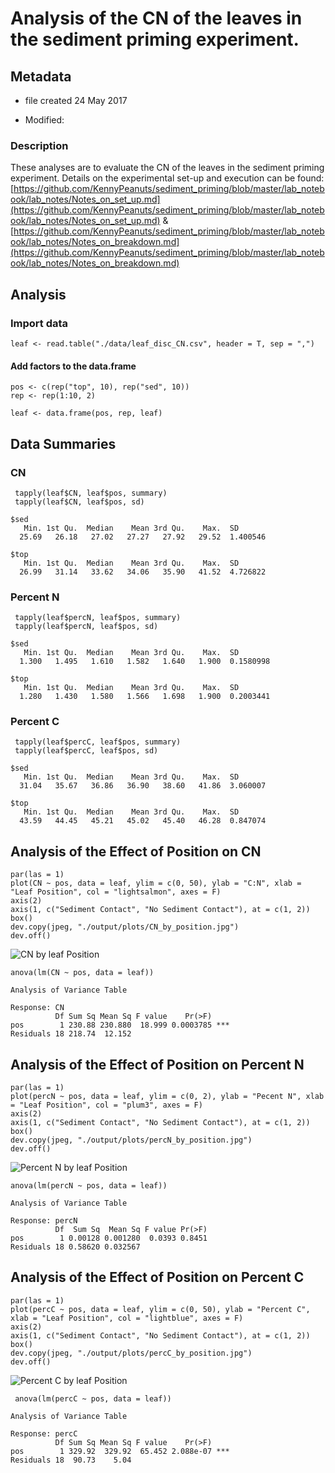 # Analysis of the CN of the leaves in the sediment priming experiment.

## Metadata

* file created 24 May 2017

* Modified: 

### Description

These analyses are to evaluate the CN of the leaves in the sediment priming experiment. Details on the experimental set-up and execution can be found: [https://github.com/KennyPeanuts/sediment_priming/blob/master/lab_notebook/lab_notes/Notes_on_set_up.md](https://github.com/KennyPeanuts/sediment_priming/blob/master/lab_notebook/lab_notes/Notes_on_set_up.md) & [https://github.com/KennyPeanuts/sediment_priming/blob/master/lab_notebook/lab_notes/Notes_on_breakdown.md](https://github.com/KennyPeanuts/sediment_priming/blob/master/lab_notebook/lab_notes/Notes_on_breakdown.md)

## Analysis

### Import data

    leaf <- read.table("./data/leaf_disc_CN.csv", header = T, sep = ",")

#### Add factors to the data.frame

    pos <- c(rep("top", 10), rep("sed", 10))
    rep <- rep(1:10, 2)

    leaf <- data.frame(pos, rep, leaf)

## Data Summaries

### CN

     tapply(leaf$CN, leaf$pos, summary)
     tapply(leaf$CN, leaf$pos, sd)

~~~~
$sed
   Min. 1st Qu.  Median    Mean 3rd Qu.    Max.  SD
  25.69   26.18   27.02   27.27   27.92   29.52  1.400546

$top
   Min. 1st Qu.  Median    Mean 3rd Qu.    Max.  SD 
  26.99   31.14   33.62   34.06   35.90   41.52  4.726822 
~~~~

### Percent N
 

     tapply(leaf$percN, leaf$pos, summary)
     tapply(leaf$percN, leaf$pos, sd)

~~~~
$sed
   Min. 1st Qu.  Median    Mean 3rd Qu.    Max.  SD
  1.300   1.495   1.610   1.582   1.640   1.900  0.1580998

$top
   Min. 1st Qu.  Median    Mean 3rd Qu.    Max.  SD
  1.280   1.430   1.580   1.566   1.698   1.900  0.2003441
~~~~

### Percent C

     tapply(leaf$percC, leaf$pos, summary)
     tapply(leaf$percC, leaf$pos, sd)

~~~~
$sed
   Min. 1st Qu.  Median    Mean 3rd Qu.    Max.  SD
  31.04   35.67   36.86   36.90   38.60   41.86  3.060007

$top
   Min. 1st Qu.  Median    Mean 3rd Qu.    Max.  SD
  43.59   44.45   45.21   45.02   45.40   46.28  0.847074
~~~~
 
## Analysis of the Effect of Position on CN

    par(las = 1)
    plot(CN ~ pos, data = leaf, ylim = c(0, 50), ylab = "C:N", xlab = "Leaf Position", col = "lightsalmon", axes = F)
    axis(2)
    axis(1, c("Sediment Contact", "No Sediment Contact"), at = c(1, 2))
    box()
    dev.copy(jpeg, "./output/plots/CN_by_position.jpg")
    dev.off()

![CN by leaf Position](../output/plots/CN_by_position.jpg)

    anova(lm(CN ~ pos, data = leaf))

~~~~
Analysis of Variance Table

Response: CN
          Df Sum Sq Mean Sq F value    Pr(>F)    
pos        1 230.88 230.880  18.999 0.0003785 ***
Residuals 18 218.74  12.152                      
~~~~
 
## Analysis of the Effect of Position on Percent N

    par(las = 1)
    plot(percN ~ pos, data = leaf, ylim = c(0, 2), ylab = "Pecent N", xlab = "Leaf Position", col = "plum3", axes = F)
    axis(2)
    axis(1, c("Sediment Contact", "No Sediment Contact"), at = c(1, 2))
    box()
    dev.copy(jpeg, "./output/plots/percN_by_position.jpg")
    dev.off()

![Percent N by leaf Position](../output/plots/percN_by_position.jpg)

    anova(lm(percN ~ pos, data = leaf))

~~~~
Analysis of Variance Table

Response: percN
          Df  Sum Sq  Mean Sq F value Pr(>F)
pos        1 0.00128 0.001280  0.0393 0.8451
Residuals 18 0.58620 0.032567    
~~~~

## Analysis of the Effect of Position on Percent C

    par(las = 1)
    plot(percC ~ pos, data = leaf, ylim = c(0, 50), ylab = "Percent C", xlab = "Leaf Position", col = "lightblue", axes = F)
    axis(2)
    axis(1, c("Sediment Contact", "No Sediment Contact"), at = c(1, 2))
    box()
    dev.copy(jpeg, "./output/plots/percC_by_position.jpg")
    dev.off()

![Percent C by leaf Position](../output/plots/percC_by_position.jpg)

     anova(lm(percC ~ pos, data = leaf))

~~~~
Analysis of Variance Table

Response: percC
          Df Sum Sq Mean Sq F value    Pr(>F)    
pos        1 329.92  329.92  65.452 2.088e-07 ***
Residuals 18  90.73    5.04  
~~~~